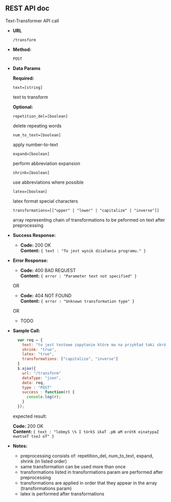 **REST API doc**
----
  Text-Transformer API call

* **URL**

  `/transform`

* **Method:**

  `POST`

* **Data Params**
  
   **Required:**
 
   `text=[string]` 
   
   text to transform

   **Optional:**
          
   `repetition_del=[boolean]`
   
   delete repeating words
 
   `num_to_text=[boolean]`
   
   apply number-to-text
    
   `expand=[boolean]`
   
   perform abbreviation expansion
       
   `shrink=[boolean]`
   
   use abbreviations where possible
       
   `latex=[boolean]`
   
   latex format special characters
       
   `transformations=[["upper" | "lower" | "capitalize" | "inverse"]]`
   
   array representing chain of transformations to be peformed on text after preprocessing

* **Success Response:**
  * **Code:** 200 OK <br />
    **Content:** `{ text : "To jest wynik działania programu." }`
 
* **Error Response:**

  * **Code:** 400 BAD REQUEST <br />
    **Content:** `{ error : "Parameter text not specified" }`

  OR
  
  * **Code:** 404 NOT FOUND <br />
    **Content:** `{ error : "Unknown transformation type" }`

  OR

  * TODO
  
  
* **Sample Call:**

  ```javascript
    var req = {
      text: "to jest testowe zapytanie które ma na przykład taki skrót i % symbol",
      shrink: "true",
      latex: "true",
      transformations: ["capitalize", "inverse"]
    }
    $.ajax({
      url: "/transform"
      dataType: "json",
      data: req,
      type : "POST"
      success : function(r) {
        console.log(r);
      }
    });
  ```
  
  expected result:
  
  **Code:** 200 OK <br />
  **Content:** `{ text : "lobmyS \% I tórkS ikaT .pN aM erótK einatypaZ ewotseT tseJ oT" }`
  
  
* **Notes:**
   * preprocessing consists of: repetition_del, num_to_text, expand, shrink (in listed order)
   * same transformation can be used more than once
   * transformations listed in transformations param are performed after preprocessing
   * transformations are applied in order that they appear in the array (transformations param)
   * latex is performed after transformations
